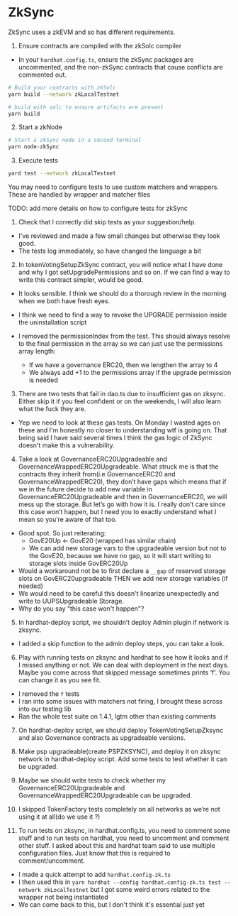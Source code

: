 # ZkSync

ZkSync uses a zkEVM and so has different requirements.

1. Ensure contracts are compiled with the zkSolc compiler

- In your `hardhat.config.ts`, ensure the zkSync packages are uncommented, and the non-zkSync contracts that cause conflicts are commented out.

```bash
# Build your contracts with zkSolc
yarn build --network zkLocalTestnet

# build with solc to ensure artifacts are present
yarn build
```

2. Start a zkNode

```bash
# Start a zkSync node in a second terminal
yarn node-zkSync
```

3. Execute tests

```bash
yard test --network zkLocalTestnet
```

You may need to configure tests to use custom matchers and wrappers. These are handled by wrapper and matcher files

TODO: add more details on how to configure tests for zkSync

1. Check that I correctly did skip tests as your suggestion/help.

- I've reviewed and made a few small changes but otherwise they look good.
- The tests log immediately, so have changed the language a bit

2. In tokenVotingSetupZkSync contract, you will notice what I have done and why I got setUpgradePermissions and so on. If we can find a way to write this contract simpler, would be good.

- It looks sensible. I think we should do a thorough review in the morning when we both have fresh eyes.

- I think we need to find a way to revoke the UPGRADE permission inside the uninstallation script

- I removed the permissionIndex from the test. This should always resolve to the final permission in the array so we can just use the permissions array length:
  - If we have a governance ERC20, then we lengthen the array to 4
  - We always add +1 to the permissions array if the upgrade permission is needed

3. There are two tests that fail in dao.ts due to insufficient gas on zksync. Either skip it if you feel confident or on the weekends, I will also learn what the fuck they are.

- Yep we need to look at these gas tests. On Monday I wasted ages on these and I'm honestly no closer to understanding wtf is going on. That being said I have said several times I think the gas logic of ZkSync doesn't make this a vulnerability.

4. Take a look at GovernanceERC20Upgradeable and GovernanceWrappedERC20Upgradeable. What struck me is that the contracts they inherit from(i.e GovernanceERC20 and GovernanceWrappedERC20), they don’t have gaps which means that if we in the future decide to add new variable in GovernanceERC20Upgradeable and then in GovernanceERC20, we will mess up the storage. But let’s go with how it is. I really don’t care since this case won’t happen, but I need you to exactly understand what I mean so you’re aware of that too.

- Good spot. So just reiterating:
  - GovE20Up <- GovE20 (wrapped has similar chain)
  - We can add new storage vars to the upgradeable version but not to the GovE20, because we have no gap, so it will start writing to storage slots inside GovERC20Up
- Would a workaround not be to first declare a `__gap` of reserved storage slots on GovERC20upgradeable THEN we add new storage variables (if needed)
- We would need to be careful this doesn't linearize unexpectedly and write to UUPSUpgradeable Storage.
- Why do you say "this case won't happen"?

5. In hardhat-deploy script, we shouldn’t deploy Admin plugin if network is zksync.

- I added a skip function to the admin deploy steps, you can take a look.

6. Play with running tests on zksync and hardhat to see how it looks and if I missed anything or not. We can deal with deployment in the next days. Maybe you come across that skipped message sometimes prints ‘f’. You can change it as you see fit.

- I removed the `f` tests
- I ran into some issues with matchers not firing, I brought these across into our testing lib
- Ran the whole test suite on 1.4.1, lgtm other than existing comments

7.  On hardhat-deploy script, we should deploy TokenVotingSetupZksync and also Governance contracts as upgradeable versions.

8.  Make psp upgradeable(create PSPZKSYNC), and deploy it on zksync network in hardhat-deploy script. Add some tests to test whether it can be upgraded.
9.  Maybe we should write tests to check whether my GovernanceERC20Upgradeable and GovernanceWrappedERC20Upgradeable can be upgraded.
10. I skipped TokenFactory tests completely on all networks as we’re not using it at all(do we use it ?)

11. To run tests on zksync, in hardhat.config.ts, you need to comment some stuff and to run tests on hardhat, you need to uncomment and comment other stuff. I asked about this and hardhat team said to use multiple configuration files. Just know that this is required to comment/uncomment.

- I made a quick attempt to add `hardhat.config-zk.ts`
- I then used this in `yarn hardhat --config hardhat.config-zk.ts test --network zkLocalTestnet` but I got some weird errors related to the wrapper not being instantiated
- We can come back to this, but I don't think it's essential just yet

